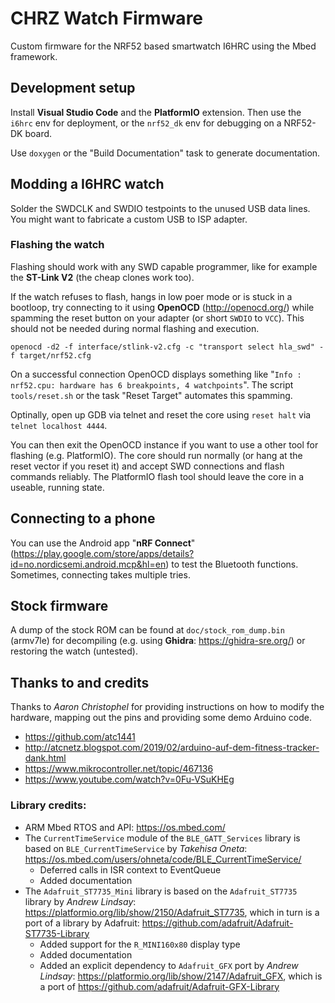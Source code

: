 # CHRZ Watch Firmware

Custom firmware for the NRF52 based smartwatch I6HRC using the Mbed framework.

## Development setup

Install **Visual Studio Code** and the **PlatformIO** extension. Then use the `i6hrc` env for deployment, or the `nrf52_dk` env for debugging on a NRF52-DK board.

Use `doxygen` or the "Build Documentation" task to generate documentation.

## Modding a I6HRC watch

Solder the SWDCLK and SWDIO testpoints to the unused USB data lines. You might want to fabricate a custom USB to ISP adapter.

### Flashing the watch

Flashing should work with any SWD capable programmer, like for example the **ST-Link V2** (the cheap clones work too). 

If the watch refuses to flash, hangs in low poer mode or is stuck in a bootloop, try connecting to it using **OpenOCD** (http://openocd.org/) while spamming the reset button on your adapter (or short `SWDIO` to `VCC`). This should not be needed during normal flashing and execution.

```
openocd -d2 -f interface/stlink-v2.cfg -c "transport select hla_swd" -f target/nrf52.cfg
```

On a successful connection OpenOCD displays something like "`Info : nrf52.cpu: hardware has 6 breakpoints, 4 watchpoints`". The script `tools/reset.sh` or the task "Reset Target" automates this spamming.

Optinally, open up GDB via telnet and reset the core using `reset halt` via `telnet localhost 4444`.

You can then exit the OpenOCD instance if you want to use a other tool for flashing (e.g. PlatformIO). The core should run normally (or hang at the reset vector if you reset it) and accept SWD connections and flash commands reliably. The PlatformIO flash tool should leave the core in a useable, running state.

## Connecting to a phone

You can use the Android app "**nRF Connect**" (https://play.google.com/store/apps/details?id=no.nordicsemi.android.mcp&hl=en) to test the Bluetooth functions. Sometimes, connecting takes multiple tries.

## Stock firmware

A dump of the stock ROM can be found at `doc/stock_rom_dump.bin` (armv7le) for decompiling (e.g. using **Ghidra**: https://ghidra-sre.org/) or restoring the watch (untested).

## Thanks to and credits

Thanks to *Aaron Christophel* for providing instructions on how to modify the hardware, mapping out the pins and providing some demo Arduino code.

 - https://github.com/atc1441
 - http://atcnetz.blogspot.com/2019/02/arduino-auf-dem-fitness-tracker-dank.html
 - https://www.mikrocontroller.net/topic/467136
 - https://www.youtube.com/watch?v=0Fu-VSuKHEg 

### Library credits:

 - ARM Mbed RTOS and API: https://os.mbed.com/
 - The `CurrentTimeService` module of the `BLE_GATT_Services` library is based on `BLE_CurrentTimeService` by *Takehisa Oneta*: https://os.mbed.com/users/ohneta/code/BLE_CurrentTimeService/
   - Deferred calls in ISR context to EventQueue
   - Added documentation
 - The `Adafruit_ST7735_Mini` library is based on the `Adafruit_ST7735` library by *Andrew Lindsay*: https://platformio.org/lib/show/2150/Adafruit_ST7735, which in turn is a port of a library by Adafruit: https://github.com/adafruit/Adafruit-ST7735-Library
   - Added support for the `R_MINI160x80` display type
   - Added documentation
   - Added an explicit dependency to `Adafruit_GFX` port by *Andrew Lindsay*: https://platformio.org/lib/show/2147/Adafruit_GFX, which is a port of https://github.com/adafruit/Adafruit-GFX-Library
